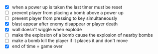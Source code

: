 +   [x] when a power up is taken the last timer must be reset
+   [ ] prevent player from placing a bomb above a power up
+   [ ] prevent player from pressing to key simultaneously
+   [x] blast appear after enemy disappear or player death
+   [x] wall doesn't wiggle when explode
+   [ ] make the explosion of a bomb cause the explosion of nearby bombs
+   [ ] make a bomb kill the player if it places it and don't move
+   [x] end of time = game over